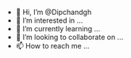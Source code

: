 - 👋 Hi, I’m @Dipchandgh
- 👀 I’m interested in ...
- 🌱 I’m currently learning ...
- 💞️ I’m looking to collaborate on ...
- 📫 How to reach me ...

<!---
Dipchandgh/Dipchandgh is a ✨ special ✨ repository because its `README.md` (this file) appears on your GitHub profile.
You can click the Preview link to take a look at your changes.
--->
